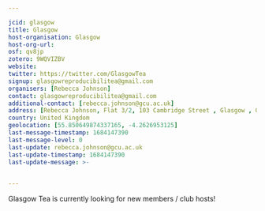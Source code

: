 ```yaml
---

jcid: glasgow
title: Glasgow
host-organisation: Glasgow
host-org-url: 
osf: qv8jp
zotero: 9WQVIZBV
website: 
twitter: https://twitter.com/GlasgowTea
signup: glasgowreproducibilitea@gmail.com
organisers: [Rebecca Johnson]
contact: glasgowreproducibilitea@gmail.com
additional-contact: [rebecca.johnson@gcu.ac.uk]
address: [Rebecca Johnson, Flat 3/2, 103 Cambridge Street , Glasgow , G3 6RU]
country: United Kingdom
geolocation: [55.850649874337165, -4.2626953125]
last-message-timestamp: 1684147390
last-message-level: 0
last-update: rebecca.johnson@gcu.ac.uk
last-update-timestamp: 1684147390
last-update-message: >-
  

---
```


Glasgow Tea is currently looking for new members / club hosts!
